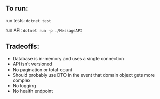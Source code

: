 ## To run:
run tests: `dotnet test`

run API: `dotnet run -p ./MessageAPI`

## Tradeoffs:
- Database is in-memory and uses a single connection
- API isn't versioned
- No pagination or total-count
- Should probably use DTO in the event that domain object gets more complex
- No logging
- No health endpoint